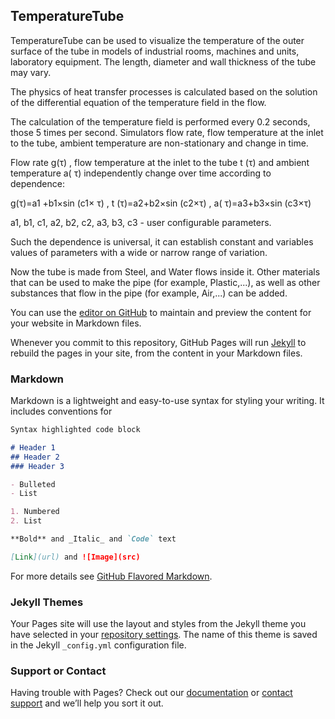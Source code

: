 ## TemperatureTube

TemperatureTube can be used to visualize the temperature of the outer surface of the tube in models of industrial rooms, machines and units, laboratory equipment. The length, diameter and wall thickness of the tube may vary.

The physics of heat transfer processes is calculated based on the solution of the differential equation of the temperature field in the flow.

The calculation of the temperature field is performed every 0.2 seconds, those 5 times per second. Simulators flow rate, flow temperature at the inlet to the tube, ambient temperature are non-stationary and change in time.


Flow rate g(τ) , flow temperature at the inlet to the tube t (τ) and ambient temperature a( τ) independently change over time according to dependence:

g(τ)=a1 +b1×sin (c1× τ)  ,	t (τ)=a2+b2×sin (c2×τ)	,	a( τ)=a3+b3×sin (c3×τ)


a1, b1, c1, a2, b2, c2, a3, b3, c3 - user configurable parameters.


Such the dependence is universal, it can establish constant and variables values of parameters with a wide or narrow range of variation.

Now the tube is made from Steel, and Water flows inside it. Other materials that can be used to make the pipe (for example, Plastic,...), as well as other substances that flow in the pipe (for example, Air,...) can be added.

You can use the [editor on GitHub](https://github.com/software-twins/software-twins.github.io/edit/main/README.md) to maintain and preview the content for your website in Markdown files.

Whenever you commit to this repository, GitHub Pages will run [Jekyll](https://jekyllrb.com/) to rebuild the pages in your site, from the content in your Markdown files.

### Markdown

Markdown is a lightweight and easy-to-use syntax for styling your writing. It includes conventions for

```markdown
Syntax highlighted code block

# Header 1
## Header 2
### Header 3

- Bulleted
- List

1. Numbered
2. List

**Bold** and _Italic_ and `Code` text

[Link](url) and ![Image](src)
```

For more details see [GitHub Flavored Markdown](https://guides.github.com/features/mastering-markdown/).

### Jekyll Themes

Your Pages site will use the layout and styles from the Jekyll theme you have selected in your [repository settings](https://github.com/software-twins/software-twins.github.io/settings). The name of this theme is saved in the Jekyll `_config.yml` configuration file.

### Support or Contact

Having trouble with Pages? Check out our [documentation](https://docs.github.com/categories/github-pages-basics/) or [contact support](https://support.github.com/contact) and we’ll help you sort it out.
